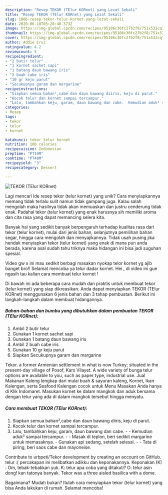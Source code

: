```yaml
---
description: "Resep TEKOR (TElur KORnet) yang Lezat Sekali"
title: "Resep TEKOR (TElur KORnet) yang Lezat Sekali"
slug: 1806-resep-tekor-telur-kornet-yang-lezat-sekali
date: 2020-06-10T05:20:48.573Z
image: https://img-global.cpcdn.com/recipes/95106c30fc27b2f8/751x532cq70/tekor-telur-kornet-foto-resep-utama.jpg
thumbnail: https://img-global.cpcdn.com/recipes/95106c30fc27b2f8/751x532cq70/tekor-telur-kornet-foto-resep-utama.jpg
cover: https://img-global.cpcdn.com/recipes/95106c30fc27b2f8/751x532cq70/tekor-telur-kornet-foto-resep-utama.jpg
author: Addie Cruz
ratingvalue: 4.2
reviewcount: 5
recipeingredient:
- "2 butir telur"
- "1 kornet sachet sapi"
- "1 batang daun bawang iris"
- "2 buah cabe iris"
- "10 gr keju parut"
- "Secukupnya garam dan margarine"
recipeinstructions:
- "Siapkan semua bahan²,cabe dan daun bawang diiris, keju di parut."
- "Kocok telur dan kornet sampai tercampur."
- "Lalu, tambahkan keju, garam, daun bawang dan cabe.  Kemudian aduk² sampai tercampur.  Masak di teplon, beri sedikit margarine untuk memasaknya. Gunakan api sedang, setelah selesai.  Tata di piring, beri saos cabe dan mayoneise."
categories:
- Resep
tags:
- tekor
- telur
- kornet

katakunci: tekor telur kornet 
nutrition: 180 calories
recipecuisine: Indonesian
preptime: "PT19M"
cooktime: "PT48M"
recipeyield: "3"
recipecategory: Dessert

---
```



![TEKOR (TElur KORnet)](https://img-global.cpcdn.com/recipes/95106c30fc27b2f8/751x532cq70/tekor-telur-kornet-foto-resep-utama.jpg)

Lagi mencari ide resep tekor (telur kornet) yang unik? Cara menyiapkannya memang tidak terlalu sulit namun tidak gampang juga. Kalau salah mengolah maka hasilnya tidak akan memuaskan dan justru cenderung tidak enak. Padahal tekor (telur kornet) yang enak harusnya sih memiliki aroma dan cita rasa yang dapat memancing selera kita.

Banyak hal yang sedikit banyak berpengaruh terhadap kualitas rasa dari tekor (telur kornet), mulai dari jenis bahan, selanjutnya pemilihan bahan segar, hingga cara mengolah dan menyajikannya. Tidak usah pusing jika hendak menyiapkan tekor (telur kornet) yang enak di mana pun anda berada, karena asal sudah tahu triknya maka hidangan ini bisa jadi suguhan spesial.

Video gw x ini mau sedikit berbagi masakan nyokap telor kornet yg ajib banget bro!! Selamat mencoba ya telur dadar kornet. Hei , di video ini gue ngasih tau kalian cara membuat telur kornet !


Di bawah ini ada beberapa cara mudah dan praktis untuk membuat tekor (telur kornet) yang siap dikreasikan. Anda dapat menyiapkan TEKOR (TElur KORnet) menggunakan 6 jenis bahan dan 3 tahap pembuatan. Berikut ini langkah-langkah dalam membuat hidangannya.

<!--inarticleads1-->

##### Bahan-bahan dan bumbu yang dibutuhkan dalam pembuatan TEKOR (TElur KORnet):

1. Ambil 2 butir telur
1. Gunakan 1 kornet sachet sapi
1. Gunakan 1 batang daun bawang iris
1. Ambil 2 buah cabe iris
1. Gunakan 10 gr keju parut
1. Siapkan Secukupnya garam dan margarine


Tekor. a former Armenian settlement in what is now Turkey; situated in the present-day village of Posof, Kars Vilayet. A wide variety of bunga telur options are available to you, such as paper type, industrial use. Jual Makanan Kaleng lengkap dari mulai buah &amp; sayuran kaleng, Kornet, Ikan Kalengan, serta Seafood Kalengan cocok untuk Menu Masakan Anda hanya di Klik Indomaret. Masukan kornet ke dalam mangkok dan aduk bersama dengan telur yang ada di dalam mangkok tersebut hingga menyatu. 

<!--inarticleads2-->

##### Cara membuat TEKOR (TElur KORnet):

1. Siapkan semua bahan²,cabe dan daun bawang diiris, keju di parut.
1. Kocok telur dan kornet sampai tercampur.
1. Lalu, tambahkan keju, garam, daun bawang dan cabe. -  - Kemudian aduk² sampai tercampur. -  - Masak di teplon, beri sedikit margarine untuk memasaknya. - Gunakan api sedang, setelah selesai. -  - Tata di piring, beri saos cabe dan mayoneise.


Contribute to urbpeti/Tekor development by creating an account on GitHub. telur :( percakapan ini melibatkan adikku dan keponakannya. Keponakan (K) : Om, tebak-tebakkan yuk. K: telur apa coba yang ditakuti? O: telur asin dong! kan tatonya banyak. Tekor was a three aisled basilica with a dome. 

Bagaimana? Mudah bukan? Itulah cara menyiapkan tekor (telur kornet) yang bisa Anda lakukan di rumah. Selamat mencoba!
